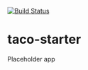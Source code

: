 [![Build Status](https://travis-ci.org/taco/taco-starter.svg?branch=master)](https://travis-ci.org/taco/taco-starter)

# taco-starter

Placeholder app
